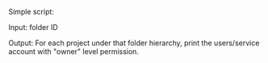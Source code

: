 Simple script:

 Input: folder ID
 
 Output: For each project under that folder hierarchy, print the users/service account with "owner" level permission.
